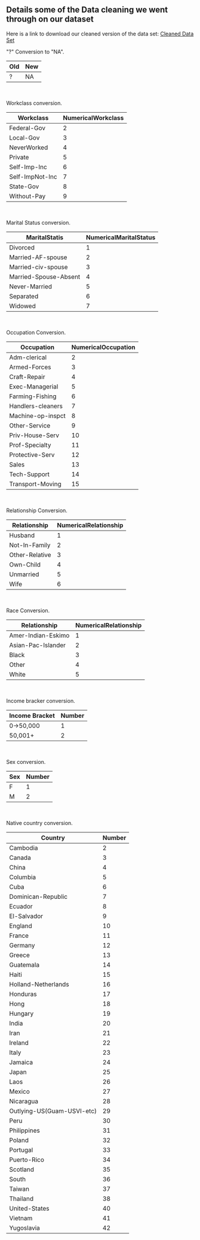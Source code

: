 ## Details some of the Data cleaning we went through on our dataset

Here is a link to download our cleaned version of the data set: [Cleaned Data Set](https://austinatchley1.github.io/Data-Science-Team-Project/adult_cleaned.csv)

"?" Conversion to "NA".

Old | New
----|-----
? | NA

<br> 

Workclass conversion.

Workclass | NumericalWorkclass
----------|-------------------
Federal-Gov | 2
Local-Gov | 3
NeverWorked | 4
Private | 5
Self-Imp-Inc | 6
Self-ImpNot-Inc| 7
State-Gov | 8
Without-Pay | 9

<br>

Marital Status conversion.
 
MaritalStatis | NumericalMaritalStatus
-------------|-------------------
Divorced | 1
Married-AF-spouse | 2
Married-civ-spouse | 3
Married-Spouse-Absent | 4
Never-Married | 5
Separated | 6
Widowed | 7


<br>

Occupation Conversion.

Occupation | NumericalOccupation
-------------|-------------------
Adm-clerical | 2
Armed-Forces | 3
Craft-Repair | 4
Exec-Managerial| 5
Farming-Fishing | 6
Handlers-cleaners | 7
Machine-op-inspct | 8
Other-Service | 9
Priv-House-Serv | 10
Prof-Specialty | 11
Protective-Serv |12
Sales | 13
Tech-Support | 14
Transport-Moving | 15

<br>

Relationship Conversion.

Relationship | NumericalRelationship
-------------|-------------------
Husband | 1
Not-In-Family | 2
Other-Relative | 3
Own-Child | 4
Unmarried | 5
Wife | 6

<br>

Race Conversion.

Relationship | NumericalRelationship
-------------|-------------------
 Amer-Indian-Eskimo | 1
Asian-Pac-Islander | 2
Black | 3
Other | 4
White | 5

<br>

Income bracker conversion.

Income Bracket | Number
-------------- | -----
0->50,000 | 1
50,001+ | 2

<br>


Sex conversion.

Sex | Number
--- | -----
F | 1
M | 2

<br>


Native country conversion.

Country               | Number 
--------------------- | ------
Cambodia | 2
Canada | 3
China | 4
Columbia | 5
Cuba | 6
Dominican-Republic| 7
Ecuador | 8
El-Salvador | 9 
England | 10
France | 11
Germany | 12
Greece | 13
Guatemala | 14
Haiti | 15
Holland-Netherlands | 16
Honduras | 17
Hong | 18
Hungary | 19
India | 20
Iran | 21
Ireland | 22
Italy | 23  
Jamaica | 24 
Japan | 25
Laos | 26
Mexico | 27
Nicaragua | 28
Outlying-US(Guam-USVI-etc) | 29
Peru | 30
Philippines | 31
Poland | 32
Portugal | 33
Puerto-Rico | 34
Scotland |35
South | 36
Taiwan | 37
Thailand | 38
United-States | 40
Vietnam | 41
Yugoslavia | 42
